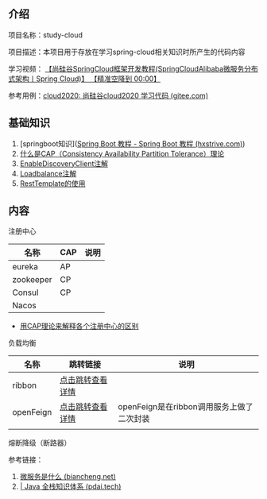 ## 介绍

项目名称：study-cloud

项目描述：本项目用于存放在学习spring-cloud相关知识时所产生的代码内容

学习视频： [【尚硅谷SpringCloud框架开发教程(SpringCloudAlibaba微服务分布式架构丨Spring Cloud)】 【精准空降到 00:00】](https://www.bilibili.com/video/BV18E411x7eT/?p=43&share_source=copy_web&vd_source=f7206a6463b0c16ec377d8194e0db4c1&t=0)

参考用例：[cloud2020: 尚硅谷cloud2020 学习代码 (gitee.com)](https://gitee.com/lixiaogou/cloud2020)



## 基础知识

1. [springboot知识]([Spring Boot 教程 - Spring Boot 教程 (hxstrive.com)](https://www.hxstrive.com/subject/spring_boot/136.htm))
2. [什么是CAP（Consistency Availability Partition Tolerance）理论](https://juejin.cn/post/7168844208562765832)
3. [EnableDiscoveryClient注解](https://github.com/cn2770345524/study-cloud/blob/master/files/注解DiscoveryClient.md)
4. [Loadbalance注解](https://juejin.cn/post/7054916397893156894)
5. [RestTemplate的使用](https://github.com/cn2770345524/study-cloud/blob/master/files/RestTemplate工具类.md)



## 内容

注册中心

| 名称      | CAP  | 说明 |
| --------- | ---- | ---- |
| eureka    | AP   |      |
| zookeeper | CP   |      |
| Consul    | CP   |      |
| Nacos     |      |      |

- [用CAP理论来解释各个注册中心的区别](https://github.com/cn2770345524/study-cloud/blob/master/files/用CAP理论来解释各个注册中心的区别.md)



负载均衡

| 名称      | 跳转链接                                                     | 说明                                      |
| --------- | ------------------------------------------------------------ | ----------------------------------------- |
| ribbon    | [点击跳转查看详情](https://github.com/cn2770345524/study-cloud/blob/master/files/what%20is%20Ribbon.md) |                                           |
| openFeign | [点击跳转查看详情](https://github.com/cn2770345524/study-cloud/blob/master/files/openFeign.md) | openFeign是在ribbon调用服务上做了二次封装 |
|           |                                                              |                                           |



熔断降级（断路器）



参考链接：

1. [微服务是什么 (biancheng.net)](http://c.biancheng.net/springcloud/micro-service.html)
1. [| Java 全栈知识体系 (pdai.tech)](https://pdai.tech/)
